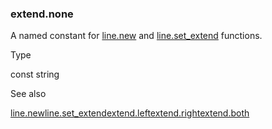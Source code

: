### extend.none

A named constant for [line.new](#fun_line.new) and [line.set\_extend](#fun_line.set_extend) functions.

Type

const string

See also

[line.new](#fun_line.new)[line.set\_extend](#fun_line.set_extend)[extend.left](#const_extend.left)[extend.right](#const_extend.right)[extend.both](#const_extend.both)
